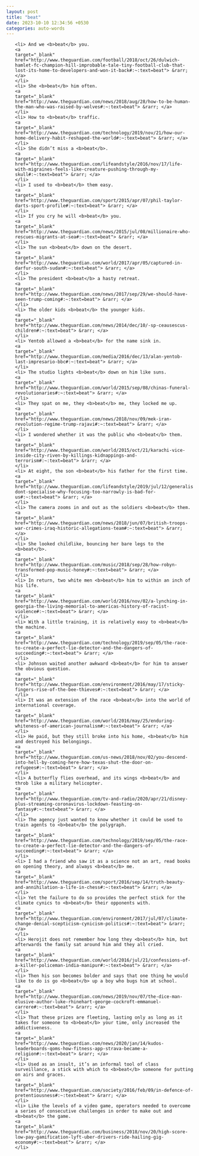 ```yaml
---
layout: post
title: "beat"
date: 2023-10-10 12:34:56 +0530
categories: auto-words
---
```

<ol>

    <li> And we <b>beat</b> you.
    <a 
    target="_blank" 
    href="http://www.theguardian.com/football/2018/oct/26/dulwich-hamlet-fc-champion-hill-improbable-tale-tiny-football-club-that-lost-its-home-to-developers-and-won-it-back#:~:text=beat"> &rarr; </a>
    </li>
    <li> She <b>beat</b> him often.
    <a 
    target="_blank" 
    href="http://www.theguardian.com/news/2018/aug/28/how-to-be-human-the-man-who-was-raised-by-wolves#:~:text=beat"> &rarr; </a>
    </li>
    <li> How to <b>beat</b> traffic.
    <a 
    target="_blank" 
    href="http://www.theguardian.com/technology/2019/nov/21/how-our-home-delivery-habit-reshaped-the-world#:~:text=beat"> &rarr; </a>
    </li>
    <li> She didn’t miss a <b>beat</b>.
    <a 
    target="_blank" 
    href="http://www.theguardian.com/lifeandstyle/2016/nov/17/life-with-migraines-feels-like-creature-pushing-through-my-skull#:~:text=beat"> &rarr; </a>
    </li>
    <li> I used to <b>beat</b> them easy.
    <a 
    target="_blank" 
    href="http://www.theguardian.com/sport/2015/apr/07/phil-taylor-darts-sport-profile#:~:text=beat"> &rarr; </a>
    </li>
    <li> If you cry he will <b>beat</b> you.
    <a 
    target="_blank" 
    href="http://www.theguardian.com/news/2015/jul/08/millionaire-who-rescues-migrants-at-sea#:~:text=beat"> &rarr; </a>
    </li>
    <li> The sun <b>beat</b> down on the desert.
    <a 
    target="_blank" 
    href="http://www.theguardian.com/world/2017/apr/05/captured-in-darfur-south-sudan#:~:text=beat"> &rarr; </a>
    </li>
    <li> The president <b>beat</b> a hasty retreat.
    <a 
    target="_blank" 
    href="http://www.theguardian.com/news/2017/sep/29/we-should-have-seen-trump-coming#:~:text=beat"> &rarr; </a>
    </li>
    <li> The older kids <b>beat</b> the younger kids.
    <a 
    target="_blank" 
    href="http://www.theguardian.com/news/2014/dec/10/-sp-ceausescus-children#:~:text=beat"> &rarr; </a>
    </li>
    <li> Yentob allowed a <b>beat</b> for the name sink in.
    <a 
    target="_blank" 
    href="http://www.theguardian.com/media/2016/dec/13/alan-yentob-last-impresario-bbc#:~:text=beat"> &rarr; </a>
    </li>
    <li> The studio lights <b>beat</b> down on him like suns.
    <a 
    target="_blank" 
    href="http://www.theguardian.com/world/2015/sep/08/chinas-funeral-revolutionaries#:~:text=beat"> &rarr; </a>
    </li>
    <li> They spat on me, they <b>beat</b> me, they locked me up.
    <a 
    target="_blank" 
    href="http://www.theguardian.com/news/2018/nov/09/mek-iran-revolution-regime-trump-rajavi#:~:text=beat"> &rarr; </a>
    </li>
    <li> I wondered whether it was the public who <b>beat</b> them.
    <a 
    target="_blank" 
    href="http://www.theguardian.com/world/2015/oct/21/karachi-vice-inside-city-riven-by-killings-kidnappings-and-terrorism#:~:text=beat"> &rarr; </a>
    </li>
    <li> At eight, the son <b>beat</b> his father for the first time.
    <a 
    target="_blank" 
    href="http://www.theguardian.com/lifeandstyle/2019/jul/12/generalise-dont-specialise-why-focusing-too-narrowly-is-bad-for-us#:~:text=beat"> &rarr; </a>
    </li>
    <li> The camera zooms in and out as the soldiers <b>beat</b> them.
    <a 
    target="_blank" 
    href="http://www.theguardian.com/news/2018/jun/07/british-troops-war-crimes-iraq-historic-allegations-team#:~:text=beat"> &rarr; </a>
    </li>
    <li> She looked childlike, bouncing her bare legs to the <b>beat</b>.
    <a 
    target="_blank" 
    href="http://www.theguardian.com/music/2018/sep/28/how-robyn-transformed-pop-music-honey#:~:text=beat"> &rarr; </a>
    </li>
    <li> In return, two white men <b>beat</b> him to within an inch of his life.
    <a 
    target="_blank" 
    href="http://www.theguardian.com/world/2016/nov/02/a-lynching-in-georgia-the-living-memorial-to-americas-history-of-racist-violence#:~:text=beat"> &rarr; </a>
    </li>
    <li> With a little training, it is relatively easy to <b>beat</b> the machine.
    <a 
    target="_blank" 
    href="http://www.theguardian.com/technology/2019/sep/05/the-race-to-create-a-perfect-lie-detector-and-the-dangers-of-succeeding#:~:text=beat"> &rarr; </a>
    </li>
    <li> Johnson waited another awkward <b>beat</b> for him to answer the obvious question.
    <a 
    target="_blank" 
    href="http://www.theguardian.com/environment/2016/may/17/sticky-fingers-rise-of-the-bee-thieves#:~:text=beat"> &rarr; </a>
    </li>
    <li> It was an extension of the race <b>beat</b> into the world of international coverage.
    <a 
    target="_blank" 
    href="http://www.theguardian.com/world/2016/may/25/enduring-whiteness-of-american-journalism#:~:text=beat"> &rarr; </a>
    </li>
    <li> He paid, but they still broke into his home, <b>beat</b> him and destroyed his belongings.
    <a 
    target="_blank" 
    href="http://www.theguardian.com/us-news/2018/nov/02/you-descend-into-hell-by-coming-here-how-texas-shut-the-door-on-refugees#:~:text=beat"> &rarr; </a>
    </li>
    <li> A butterfly flies overhead, and its wings <b>beat</b> and throb like a military helicopter.
    <a 
    target="_blank" 
    href="http://www.theguardian.com/tv-and-radio/2020/apr/21/disney-plus-streaming-coronavirus-lockdown-feasting-on-fantasy#:~:text=beat"> &rarr; </a>
    </li>
    <li> The agency just wanted to know whether it could be used to train agents to <b>beat</b> the polygraph.
    <a 
    target="_blank" 
    href="http://www.theguardian.com/technology/2019/sep/05/the-race-to-create-a-perfect-lie-detector-and-the-dangers-of-succeeding#:~:text=beat"> &rarr; </a>
    </li>
    <li> I had a friend who saw it as a science not an art, read books on opening theory, and always <b>beat</b> me.
    <a 
    target="_blank" 
    href="http://www.theguardian.com/sport/2016/sep/14/truth-beauty-and-annihilation-a-life-in-chess#:~:text=beat"> &rarr; </a>
    </li>
    <li> Yet the failure to do so provides the perfect stick for the climate cynics to <b>beat</b> their opponents with.
    <a 
    target="_blank" 
    href="http://www.theguardian.com/environment/2017/jul/07/climate-change-denial-scepticism-cynicism-politics#:~:text=beat"> &rarr; </a>
    </li>
    <li> Herojit does not remember how long they <b>beat</b> him, but afterwards the family sat around him and they all cried.
    <a 
    target="_blank" 
    href="http://www.theguardian.com/world/2016/jul/21/confessions-of-a-killer-policeman-india-manipur#:~:text=beat"> &rarr; </a>
    </li>
    <li> Then his son becomes bolder and says that one thing he would like to do is go <b>beat</b> up a boy who bugs him at school.
    <a 
    target="_blank" 
    href="http://www.theguardian.com/news/2019/nov/07/the-dice-man-elusive-author-luke-rhinehart-george-cockroft-emmanuel-carrere#:~:text=beat"> &rarr; </a>
    </li>
    <li> That these prizes are fleeting, lasting only as long as it takes for someone to <b>beat</b> your time, only increased the addictiveness.
    <a 
    target="_blank" 
    href="http://www.theguardian.com/news/2020/jan/14/kudos-leaderboards-qoms-how-fitness-app-strava-became-a-religion#:~:text=beat"> &rarr; </a>
    </li>
    <li> Used as an insult, it’s an informal tool of class surveillance, a stick with which to <b>beat</b> someone for putting on airs and graces.
    <a 
    target="_blank" 
    href="http://www.theguardian.com/society/2016/feb/09/in-defence-of-pretentiousness#:~:text=beat"> &rarr; </a>
    </li>
    <li> Like the levels of a video game, operators needed to overcome a series of consecutive challenges in order to make out and <b>beat</b> the game.
    <a 
    target="_blank" 
    href="http://www.theguardian.com/business/2018/nov/20/high-score-low-pay-gamification-lyft-uber-drivers-ride-hailing-gig-economy#:~:text=beat"> &rarr; </a>
    </li>